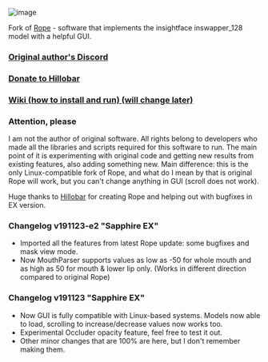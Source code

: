 ![image](https://github.com/Hillobar/Rope/assets/63615199/3003777e-1477-4c39-9749-cf2314287cad)

Fork of [Rope](https://github.com/Hillobar/Rope) - software that implements the insightface inswapper_128 model with a helpful GUI.
### [Original author's Discord](https://discord.gg/EcdVAFJzqp)

### [Donate to Hillobar](https://www.paypal.com/donate/?hosted_button_id=Y5SB9LSXFGRF2)

### [Wiki (how to install and run) (will change later)](https://github.com/Hillobar/Rope/wiki)

### Attention, please ###

I am not the author of original software. All rights belong to developers who made all the libraries and scripts required for this software to run.
The main point of it is experimenting with original code and getting new results from existing features, also adding something new.
Main difference: this is the only Linux-compatible fork of Rope, and what do I mean by that is original Rope will work, but you can't change anything in GUI (scroll does not work).

Huge thanks to [Hillobar](https://github.com/Hillobar) for creating Rope and helping out with bugfixes in EX version.

### Changelog v191123-e2 "Sapphire EX" ###
- Imported all the features from latest Rope update: some bugfixes and mask view mode.
- Now MouthParser supports values as low as -50 for whole mouth and as high as 50 for mouth & lower lip only. (Works in different direction compared to original Rope)

### Changelog v191123 "Sapphire EX" ###
- Now GUI is fully compatible with Linux-based systems. Models now able to load, scrolling to increase/decrease values now works too.
- Experimental Occluder opacity feature, feel free to test it out.
- Other minor changes that are 100% are here, but I don't remember making them.
